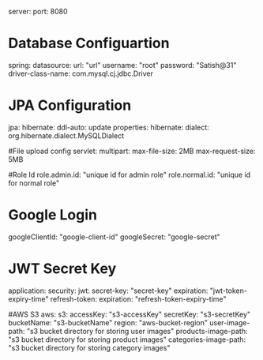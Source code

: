 server:
  port: 8080

# Database Configuartion
spring:
  datasource:
    url: "url"
    username: "root"
    password: "Satish@31"
    driver-class-name: com.mysql.cj.jdbc.Driver

# JPA Configuration
  jpa:
    hibernate:
      ddl-auto: update
    properties:
      hibernate:
        dialect: org.hibernate.dialect.MySQLDialect

#File upload config
  servlet:
    multipart:
      max-file-size: 2MB
      max-request-size: 5MB

#Role Id
role.admin.id: "unique id for admin role"
role.normal.id: "unique id for normal role"

# Google Login
googleClientId: "google-client-id"
googleSecret: "google-secret"

# JWT Secret Key
application:
  security:
    jwt:
     secret-key: "secret-key"
     expiration: "jwt-token-expiry-time"
     refresh-token:
      expiration: "refresh-token-expiry-time"

#AWS S3
aws:
  s3:
    accessKey: "s3-accessKey"
    secretKey: "s3-secretKey"
    bucketName: "s3-bucketName"
    region: "aws-bucket-region"
    user-image-path: "s3 bucket directory for storing user images"
    products-image-path: "s3 bucket directory for storing product images"
    categories-image-path: "s3 bucket directory for storing category images"
    
